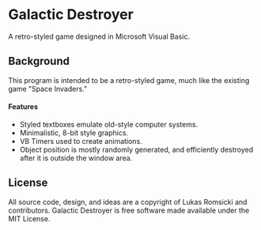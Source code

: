 # Galactic Destroyer
A retro-styled game designed in Microsoft Visual Basic.

## Background
This program is intended to be a retro-styled game, much like the existing game "Space Invaders."
#### Features
- Styled textboxes emulate old-style computer systems.
- Minimalistic, 8-bit style graphics.
- VB Timers used to create animations.
- Object position is mostly randomly generated, and efficiently destroyed after it is outside the window area.

## License
All source code, design, and ideas are a copyright of Lukas Romsicki and contributors.
Galactic Destroyer is free software made available under the MIT License.

